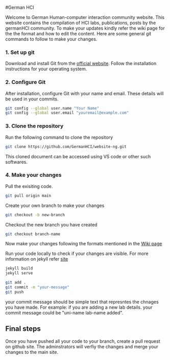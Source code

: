 #German HCI 
<!-- TO DO -->
Welcome to German Human-computer interaction community website. This website contains the compilation of HCI labs, publications, posts by the germanHCI community. 
To make your updates kindly refer the wiki page for the the format and how to edit the content.
Here are some general git commands to follow to make your changes.

### 1. Set up git
Download and install Git from the [official website](https://git-scm.com/downloads). Follow the installation instructions for your operating system.

### 2. Configure Git
After installation, configure Git with your name and email. These details will be used in your commits.

```bash
git config --global user.name "Your Name"
git config --global user.email "youremail@example.com"
```

### 3. Clone the repository
Run the following command to clone the repository 
```bash
git clone https://github.com/GermanHCI/website-ng.git
```
This cloned document can be accessed using VS code or other such softwares.

<!-- ### 4. Sync your remote to git -->

### 4. Make your changes
Pull the exisiting code.
```bash
git pull origin main 
```
Create your own branch to make your changes

```bash
git checkout -b new-branch
```

Checkout the new branch you have created

```bash 
git checkout branch-name
```

Now make your changes following the formats mentioned in the [Wiki page](https://github.com/GermanHCI/website-ng/wiki)

Run your code locally to check if your changes are visible.
For more information on jekyll refer [site](https://jekyllrb.com/docs/installation/)

```bash
jekyll build
jekyll serve
```

```bash
git add .
git commit -m "your-message"
git push
```

your commit message should be simple text that represntes the chnages you have made.
For example: if you are adding a new lab details. your commit message could be "uni-name lab-name added".

## Final steps
Once you have pushed all your code to your branch, create a pull request on github site.
The adminstrators will verfiy the changes and merge your changes to the main site. 
